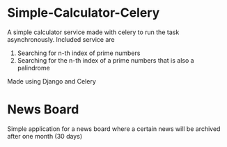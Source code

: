 # Simple-Calculator-Celery
A simple calculator service made with celery to run the task asynchronously. 
Included service are
  1. Searching for n-th index of prime numbers
  2. Searching for the n-th index of a prime numbers that is also a palindrome

Made using Django and Celery

# News Board
Simple application for a news board where a certain news will be archived after one month (30 days)
